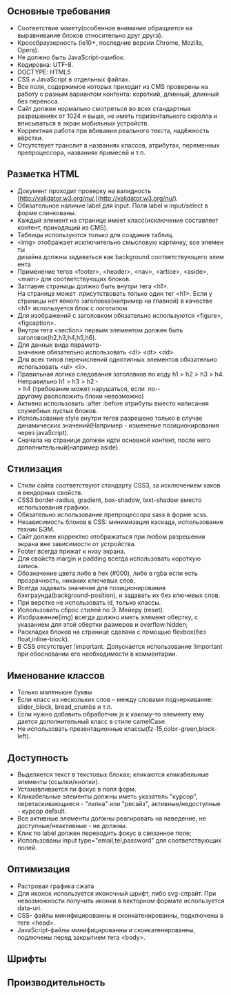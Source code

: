 ## Основные требования
* Соответствие макету(особенное внимание обращается на выравнивание блоков относительно друг друга).
* Кроссбраузерность (ie10+, последние версии Chrome, Mozilla, Opera).
* Не должно быть JavaScript-ошибок.
* Кодировка: UTF-8.
* DOCTYPE: HTML5
* CSS и JavaScript в отдельных файлах.
* Все поля, содержимое которых приходит из CMS проверены на работу с разным вариантом контента: короткий, длинный, длинный без переноса.
* Сайт должен нормально смотреться во всех стандартных разрешениях от 1024 и выше, не иметь горизонтального скролла и вписываться в экран мобильных устройств.
* Корректная работа при вбивании реального текста, надёжность вёрстки.
* Отсутствует транслит в названиях классов, атрибутах, переменных препроцессора, названиях примесей и т.п.

## Разметка HTML
* Документ проходит проверку на валидность [http://validator.w3.org/nu/.](http://validator.w3.org/nu/).
* Обязательное наличие label для input. Поля label и input/select в форме слинкованы.
* Каждый элемент на странице имеет класс(исключение составляет контент, приходящий из CMS).
* Таблицы используются только для создания таблиц.
* \<img> отображает исключительно смысловую картинку, все элементы дизайна должны задаваться как background соответствующего элемента
* Применение тегов \<footer>, \<header>, \<nav>, \<artice>, \<aside>, \<main> для соответствующих блоков.
* Заглавие страницы должно быть внутри тега \<h1>. ​На странице может  присутствовать только один тег \<h1>. Если у страницы нет явного заголовка(например на главной) в качестве \<h1> используется блок с логотипом.
* Для изображений с заголовком обязательно используются \<figure>,\<figcaption>.
* Внутри тега \<section> первым элементом должен быть заголовок(h2,h3,h4,h5,h6).
* Для данных вида параметр-значение обязательно использовать \<dl> \<dt> \<dd>.
* Для всех типов перечислений однотипных элементов обязательно  использовать \<ul> \<li>.
* Правильная логика следования заголовков по коду h1 ­> h2 ­> h3 ­> h4. Неправильно h1 ­> h3 ­> h2 ­> h4 (требование может нарушаться, если  по-­другому расположить блоки невозможно)
* Активно использовать :after :before атрибуты вместо написания служебных пустых блоков.
* Использование style внутри тегов разрешено только в случае динамических значений(Например - изменение позиционирования через javaScript).
* Сначала на странице должен идти основной контент, после него дополнительный(например aside).

## Стилизация
* Стили сайта соответствуют стандарту CSS3, за исключением хаков и вендорных свойств.
* CSS3 border-radius, gradient, box-shadow, text-shadow вместо использования графики.
* Обязательно использование препроцессора sass в форме scss.
* Независимость блоков в CSS: минимизация каскада, использование техник БЭМ.
* Сайт должен корректно отображаться при любом разрешении экрана вне зависимости от устройства.
* Footer всегда прижат к низу экрана.
* Для свойств margin и padding всегда использовать короткую запись.
* Обозначение цвета либо в hex (#000), либо в rgba если есть прозрачность, никаких ключевых слов.
* Всегда задавать значения для позиционирования бэкграунда(background-position), и задавать их без ключевых слов.
* При верстке не использовать id, только классы.
* Использовать сброс стилей по Э. Мейеру (reset).
* Изображение(img) всегда должно иметь элемент обертку, с указанием для этой обертки размеров и overflow:hidden;
* Раскладка блоков на странице сделана с помощью flexbox(без float,inline-block).
* В CSS отсутствует !important. Допускается использование !important при обосновании его необходимости в комментарии.

## Именование классов
* Только маленькие буквы
* Если класс из нескольких слов – между словами подчеркивание: slider_block, bread_crumbs и т.п.
* Если нужно добавить обработчик js к какому-то элементу ему дается дополнительный класс в стиле camelCase.
* Не использовать презентационные классы(fz-15,color-green,block-left).

## Доступность
* Выделяется текст в текстовых блоках; кликаются кликабельные элементы (ссылки/кнопки).
* Устанавливается ли фокус в поля форм.
* Кликабельные элементы должны иметь указатель "курсор", перетаскивающиеся - "лапка" или "ресайз", активные/недоступные - курсор default.
* Все активные элементы должны реагировать на наведение, не доступные/неактивные - не должны.
* Клик по label должен переводить фокус в связанное поле;
* Использованы input type="email,tel,password" для соответствующих полей.

## Оптимизация
* Растровая графика сжата 
* Для иконок используется иконочный шрифт, либо svg-спрайт. При невозможности получить иконки в векторном формате используетcя data-uri.
* CSS- файлы минифицированны и сконкатенированны, подключены в теге \<head>.
* JavaScript-файлы минифицированны и сконкатенированны, подлючены перед закрытием тега \<body>.

## Шрифты

## Производительность 








  

